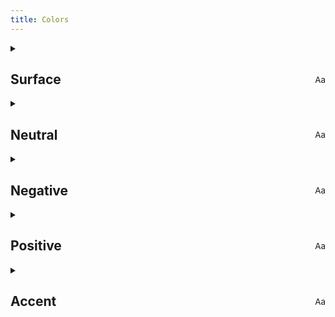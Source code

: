```yaml
---
title: Colors
---
```


<section class="page-colors">

  <details>
    <summary>
      <h2>
        Surface
        <span class="palette">
          <span class="surface-1"><small>A<span>a</span></small></span>
          <span class="surface-2"></span>
          <span class="surface-3"></span>
          <span class="surface-4"></span>
          <span class="surface-5"></span>
        </span>
      </h2>
    </summary>
    <p class="surface-1">--color-surface-1</p>
    <p class="surface-2">--color-surface-2</p>
    <p class="surface-3">--color-surface-3</p>
    <p class="surface-4">--color-surface-4</p>
    <p class="surface-5">--color-surface-5</p>
  </details>

  <details>
    <summary>
      <h2>
        Neutral
        <span class="palette">
          <span class="neutral-1">
            <small>
              A<span>a</span>
            </small>
          </span>
          <span class="neutral-2"></span>
          <span class="neutral-3"></span>
          <span class="neutral-4"></span>
          <span class="neutral-5"></span>
        </span>
      </h2>
    </summary>
    <p class="neutral-1">--color-neutral-1</p>
    <p class="neutral-2">--color-neutral-2</p>
    <p class="neutral-3">--color-neutral-3</p>
    <p class="neutral-4">--color-neutral-4</p>
    <p class="neutral-5">--color-neutral-5</p>
  </details>

  <details>
    <summary>
      <h2>
        Negative
        <span class="palette">
          <span class="negative-1">
            <small>
              A<span>a</span>
            </small>
          </span>
          <span class="negative-2"></span>
          <span class="negative-3"></span>
          <span class="negative-4"></span>
          <span class="negative-5"></span>
        </span>
      </h2>
    </summary>
    <p class="negative-1">--color-negative-1</p>
    <p class="negative-2">--color-negative-2</p>
    <p class="negative-3">--color-negative-3</p>
    <p class="negative-4">--color-negative-4</p>
    <p class="negative-5">--color-negative-5</p>
  </details>

  <details>
    <summary>
      <h2>
        Positive
        <span class="palette">
          <span class="positive-1">
            <small>
              A<span>a</span>
            </small>
          </span>
          <span class="positive-2"></span>
          <span class="positive-3"></span>
          <span class="positive-4"></span>
          <span class="positive-5"></span>
        </span>
      </h2>
    </summary>
    <p class="positive-1">--color-positive-1</p>
    <p class="positive-2">--color-positive-2</p>
    <p class="positive-3">--color-positive-3</p>
    <p class="positive-4">--color-positive-4</p>
    <p class="positive-5">--color-positive-5</p>
  </details>

  <details>
    <summary>
      <h2>
        Accent
        <span class="palette">
          <span class="accent-1">
            <small>
              A<span>a</span>
            </small>
          </span>
          <span class="accent-2"></span>
          <span class="accent-3"></span>
          <span class="accent-4"></span>
          <span class="accent-5"></span>
        </span>
      </h2>
    </summary>
    <p class="accent-1">--color-accent-1</p>
    <p class="accent-2">--color-accent-2</p>
    <p class="accent-3">--color-accent-3</p>
    <p class="accent-4">--color-accent-4</p>
    <p class="accent-5">--color-accent-5</p>
  </details>

</section>

<style>
.page-colors {
  & p {
    --color-border: color-mix(
      in oklab,
      var(--color),
      15% CanvasText
    );

    display: flex;
    align-items: center;
    column-gap: var(--column-gap-1);
    padding-block: calc(0.5 * var(--space-block-1));
  }

  & p::before {
    content: '';
    height: var(--line-height-1);
    aspect-ratio: var(--ratio-square);
    background-color: var(--color);
    border-radius: var(--border-radius-2);
    border: var(--border-1) solid var(--color-border);
  }

  & details > p:not(:last-child) {
    border-block-end: var(--border-1) solid var(--color-surface-2);
  }

  & h2 {
    margin-inline-end: auto;
    display: flex;
    align-items: center;
    justify-content: space-between;
    flex-grow: 1;

    & .palette {
      --space-multiplier: 0.35;

      display: flex;
      column-gap: var(--column-gap-1);

      & > span {
        --color-border: color-mix(
          in oklab,
          var(--color),
          15% CanvasText
        );

        display: grid;
        place-content: center;

        background-color: var(--color);

        height: var(--line-height-1);
        aspect-ratio: var(--ratio-square);
        background-color: var(--color);
        border-radius: var(--border-radius-2);
        border: var(--border-1) solid var(--color-border);
        font-size: medium;
        font-weight: normal;
      }
    }
  }
}

  /* colors surface */

  .surface-1 {
    --color: var(--color-surface-1);
  }

  .surface-2 {
    --color: var(--color-surface-2);
  }

  .surface-3 {
    --color: var(--color-surface-3);
  }

  .surface-4 {
    --color: var(--color-surface-4);
  }

  .surface-5 {
    --color: var(--color-surface-5);
  }

  /* color neutral */

  .neutral-1 {
    --color: var(--color-neutral-1);
  }

  .neutral-2 {
    --color: var(--color-neutral-2);
  }

  .neutral-3 {
    --color: var(--color-neutral-3);
  }

  .neutral-4 {
    --color: var(--color-neutral-4);
  }

  .neutral-5 {
    --color: var(--color-neutral-5);
  }

  /* color positive */

  .positive-1 {
    --color: var(--color-positive-1);
  }

  .positive-2 {
    --color: var(--color-positive-2);
  }

  .positive-3 {
    --color: var(--color-positive-3);
  }

  .positive-4 {
    --color: var(--color-positive-4);
  }

  .positive-5 {
    --color: var(--color-positive-5);
  }

  /* color negative */

  .negative-1 {
    --color: var(--color-negative-1);
  }

  .negative-2 {
    --color: var(--color-negative-2);
  }

  .negative-3 {
    --color: var(--color-negative-3);
  }

  .negative-4 {
    --color: var(--color-negative-4);
  }

  .negative-5 {
    --color: var(--color-negative-5);
  }

  /* color accent */

  .accent-1 {
    --color: var(--color-accent-1);
  }

  .accent-2 {
    --color: var(--color-accent-2);
  }

  .accent-3 {
    --color: var(--color-accent-3);
  }

  .accent-4 {
    --color: var(--color-accent-4);
  }

  .accent-5 {
    --color: var(--color-accent-5);
  }

</style>
